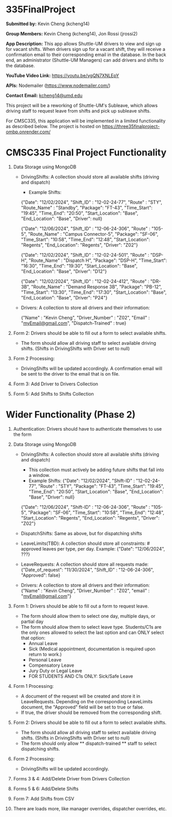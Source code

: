 # 335FinalProject

**Submitted by:** Kevin Cheng (kcheng14)

**Group Members:** Kevin Cheng (kcheng14), Jon Rossi (jrossi2)

**App Description:** This app allows Shuttle-UM drivers to view and sign up for vacant shifts. When drivers sign up for a vacant shift, they will receive a confirmation email to their corresponding email in the database. In the back end, an administrator (Shuttle-UM Managers) can add drivers and shifts to the database.

**YouTube Video Link:** https://youtu.be/vgQN7XNLEpY

**APIs:** Nodemailer (https://www.nodemailer.com/)

**Contact Email:**  kcheng14@umd.edu

This project will be a reworking of Shuttle-UM's Subleave, which allows driving staff to request leave from shifts and pick up subleave shifts. 

For CMSC335, this application will be implemented in a limited functionality as described below.
The project is hosted on https://three35finalproject-ombp.onrender.com/


# CMSC335 Final Project Functionality
1. Data Storage using MongoDB
    - DrivingShifts: A collection should store all available shifts (driving and dispatch)
        * Example Shifts:
        
        {"Date": "12/02/2024", "Shift_ID" : "12-02-24-77", "Route" : "STY", "Route_Name" : "Standby", "Package": "FT-43", "Time_Start": "19:45", "Time_End": "20:50", "Start_Location": "Base", "End_Location": "Base", "Driver": null}

        {"Date": "12/06/2024", "Shift_ID" : "12-06-24-306", "Route" : "105-5", "Route_Name" : "Campus Connector-5", "Package": "SF-06", "Time_Start": "10:58", "Time_End": "12:48", "Start_Location": "Regents", "End_Location": "Regents", "Driver": "Z02"}

        {"Date": "12/02/2024", "Shift_ID" : "12-02-24-501", "Route" : "DSP-H", "Route_Name" : "Dispatch H", "Package": "DSP-H", "Time_Start": "16:30", "Time_End": "19:30", "Start_Location": "Base", "End_Location": "Base", "Driver": "D12"}

        {"Date": "12/02/2024", "Shift_ID" : "12-02-24-412", "Route" : "DR-3B", "Route_Name" : "Demand Response 3B", "Package": "PB-12", "Time_Start": "13:30", "Time_End": "17:30", "Start_Location": "Base", "End_Location": "Base", "Driver": "P24"}
      

    - Drivers: A collection to store all drivers and their information:

       {"Name" : "Kevin Cheng", "Driver_Number" : "Z02", "Email" : "myEmail@gmail.com", "Dispatch-Trained" : true}

1. Form 2: Drivers should be able to fill out a form to select available shifts.
    - The form should allow all driving staff to select available driving shifts. (Shifts in DrivingShifts with Driver set to null)

2. Form 2 Processing:
    - DrivingShifts will be updated accordingly. A confirmation email will be sent to the driver to the email that is on file.

3. Form 3: Add Driver to Drivers Collection
4. Form 5: Add Shifts to Shifts Collection


# Wider Functionality (Phase 2)
1. Authentication: Drivers should have to authenticate themselves to use the form
2. Data Storage using MongoDB
    - DrivingShifts: A collection should store all available shifts (driving and dispatch)
        * This collection must actively be adding future shifts that fall into a window. 
        * Example Shifts:
        {"Date": "12/02/2024", "Shift-ID" : "12-02-24-77", "Route" : "STY", "Package": "FT-43", "Time_Start": "19:45", "Time_End": "20:50", "Start_Location": "Base", "End_Location": "Base", "Driver": null}

        {"Date": "12/06/2024", "Shift-ID" : "12-06-24-306", "Route" : "105-5", "Package": "SF-06", "Time_Start": "10:58", "Time_End": "12:48", "Start_Location": "Regents", "End_Location": "Regents", "Driver": "Z02"}
    - DispatchShifts: Same as above, but for dispatching shifts
    - LeaveLimits(TBD): A collection should store all constraints: # approved leaves per type, per day. Example:
        {"Date": "12/06/2024", ???}
    - LeaveRequests: A collection should store all requests made:
        {"Date_of_request": "11/30/2024", "Shift_ID" : "12-06-24-306", "Approved": false}
    - Drivers: A collection to store all drivers and their information:
        {"Name" : "Kevin Cheng", "Driver_Number" : "Z02", "email" : "myEmail@gmail.com"}

3. Form 1: Drivers should be able to fill out a form to request leave. 
    - The form should allow them to select one day, multiple days, or partial day
    - The form should allow them to select leave type. Students/C1s are the only ones allowed to select the last option and can ONLY select that option:
        * Annual Leave
        * Sick (Medical appointment, documentation is required upon return to work.)
        * Personal Leave
        * Compensatory Leave
        * Jury Duty or Legal Leave
        * FOR STUDENTS AND C1s ONLY: Sick/Safe Leave
4. Form 1 Processing:
    - A document of the request will be created and store it in LeaveRequests. Depending on the corresponding LeaveLimits document, the "Approved" field will be set to true or false.
    - If true, the driver should be removed from the corresponding shift. 
5. Form 2: Drivers should be able to fill out a form to select available shifts.
    - The form should allow all driving staff to select available driving shifts. (Shifts in DrivingShifts with Driver set to null)
    - The form should only allow ** dispatch-trained ** staff to select dispatching shifts.
6. Form 2 Processing:
    - DrivingShifts will be updated accordingly.
7. Forms 3 & 4: Add/Delete Driver from Drivers Collection
8. Forms 5 & 6: Add/Delete Shifts
9. Form 7: Add Shifts from CSV
10. There are loads more, like manager overrides, dispatcher overrides, etc. 
